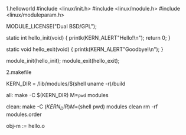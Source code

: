 1.helloworld
#include <linux/init.h>
#include <linux/module.h>
#include <linux/moduleparam.h>
 
MODULE_LICENSE("Dual BSD/GPL");
 
static int hello_init(void)
{
	printk(KERN_ALERT"Hello!\n");
	return 0;
}
 
static void hello_exit(void)
{
	printk(KERN_ALERT"Goodbye!\n");
}
 
module_init(hello_init);
module_exit(hello_exit);


2.makefile

KERN_DIR = /lib/modules/$(shell uname -r)/build
 
all:
	make -C $(KERN_DIR) M=`pwd` modules
 
clean:
	make -C $(KERN_DIR) M=$(shell pwd) modules clean
	rm -rf modules.order
 
obj-m := hello.o
